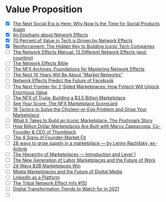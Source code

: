 # Value Proposition

- [x] [The Next Social Era is Here: Why Now Is the Time for Social Products Again](https://www.nfx.com/post/next-social-era/)
- [x] [An Epiphany about Network Effects](https://www.nfx.com/post/an-epiphany-about-network-effects/)
- [x] [70 Percent of Value in Tech is Driven by Network Effects](https://www.nfx.com/post/70-percent-value-network-effects/)
- [x] [Reinforcement: The Hidden Key to Building Iconic Tech Companies](https://www.nfx.com/post/reinforcement-building-iconic-tech-companies/)
- [ ] [The Network Effects Manual: 13 Different Network Effects (and counting)](https://www.nfx.com/post/network-effects-manual/)
- [ ] [The Network Effects Bible](https://www.nfx.com/post/network-effects-bible/)
- [ ] [The NFX Archives: Foundations for Mastering Network Effects](https://www.nfx.com/post/network-effects-archives/)
- [ ] [The Next 10 Years Will Be About “Market Networks”](https://www.nfx.com/post/10-years-about-market-networks/)
- [ ] [Network Effects Predict the Future of Facebook](https://www.nfx.com/post/network-effects-facebook/)
- [ ] [The Next Frontier for 2-Sided Marketplaces: How Fintech Will Unlock Enormous Value](https://www.nfx.com/post/fintech-enabled-marketplaces/)
- [ ] [The NFX of Trulia: Building a $3.5 Billion Marketplace](https://www.nfx.com/post/the-nfx-of-trulia-building-a-3-5-billion-marketplace/)
- [ ] [See Your Score: The NFX Marketplace Scorecard](https://www.nfx.com/post/the-nfx-marketplace-scorecard/)
- [ ] [19 Tactics to Solve the Chicken-or-Egg Problem and Grow Your Marketplace](https://www.nfx.com/post/19-marketplace-tactics-for-overcoming-the-chicken-or-egg-problem/)
- [ ] [What It Takes to Build an Iconic Marketplace: The Poshmark Story](https://www.nfx.com/post/iconic-marketplace-poshmark-story/)
- [ ] [How Billion Dollar Marketplaces Are Built with Marco Zappacosta, Co-Founder & CEO of Thumbtack](https://www.nfx.com/post/billion-dollar-marketplace-thumbtack/)
- [ ] [The 4 Signs of Founder-Market Fit](https://www.nfx.com/post/4-signs-founder-market-fit/)
- [ ] [28 ways to grow supply in a marketplace — by Lenny Rachitsky, ex-Airbnb](https://andrewchen.co/grow-marketplace-supply/)
- [ ] [The Hierarchy of Marketplaces — Introduction and Level 1](https://medium.com/@sarahtavel/the-hierarchy-of-marketplaces-introduction-and-level-1-983995aa218e)
- [ ] [The New Generation of Labor Marketplaces and the Future of Work](https://www.nfx.com/post/labor-marketplaces/)
- [ ] [24 Ways B2B Marketplaces Win](https://www.nfx.com/post/24-ways-b2b-marketplace/)
- [ ] [Media Marketplaces and the Future of Digital Media](https://www.nfx.com/post/media-marketplaces/)
- [ ] [LinkedIn as a Platform](https://adamnash.blog/2011/08/26/linkedin-as-a-platform/)
- [ ] [The Tribal Network Effect (nfx #15)](https://www.nfx.com/post/15th-network-effect-tribal/)
- [ ] [Digital Transformation Trends to Watch for in 2021](https://moduscreate.com/wp-content/uploads/2020/11/Modus-Create-Digital-Transformation-Trends-to-Watch-for-in-2021.pdf)
- [ ] []()
